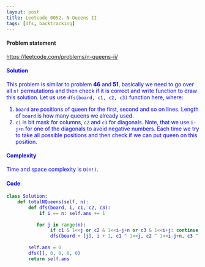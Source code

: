 ```yaml
---
layout: post
title: Leetcode 0052. N-Queens II
tags: [dfs, backtracking]
---
```


#### Problem statement

<a href="https://leetcode.com/problems/n-queens-ii/"> <font color = blue>https://leetcode.com/problems/n-queens-ii/

#### Solution
This problem is similar to problem **46** and **51**, basically we need to go over all `n!` permutations and then check if it is correct and write function to draw this solution. Let us use `dfs(board, c1, c2, c3)` function here, where:

1. `board` are positions of queen for the first, second and so on lines. Length of `board` is how many queens we already used.
2. `c1` is bit mask for columns, `c2` and `c3` for diagonals. Note, that we use `i-j+n` for one of the diagonals to avoid negative numbers.  Each time we try to take all possible positions and then check if we can put queen on this position.

#### Complexity
Time and space complexity is `O(n!)`.

#### Code
```python
class Solution:
    def totalNQueens(self, n):
        def dfs(board, i, c1, c2, c3):
            if i == n: self.ans += 1
            
           for j in range(n):
                if c1 & 1<<j or c2 & 1<<i-j+n or c3 & 1<<i+j: continue
                dfs(board + [j], i + 1, c1 ^ 1<<j, c2 ^ 1<<i-j+n, c3 ^ 1<<i+j)
        
        self.ans = 0
        dfs([], 0, 0, 0, 0)
        return self.ans
```